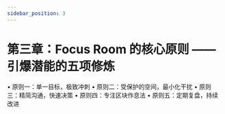 ```yaml
---
sidebar_position: 3
---
```


# 第三章：Focus Room 的核心原则 —— 引爆潜能的五项修炼

• 原则一：单一目标，极致冲刺
• 原则二：受保护的空间，最小化干扰
• 原则三：精简沟通，快速决策
• 原则四：专注区块作息法
• 原则五：定期复盘，持续改进